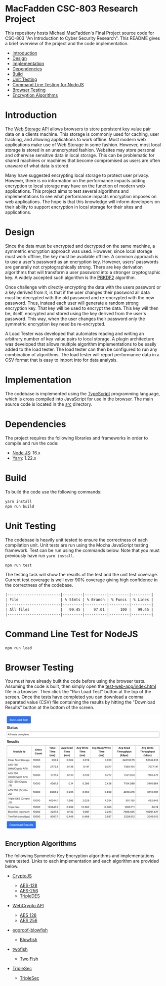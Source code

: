 # MacFadden CSC-803 Research Project
This repository hosts Michael MacFadden's Final Project source code for CSC-803 "An Introduction to Cyber Security Research". This README gives a brief overview of the project and the code implementation.

* [Introduction](#introduction)
* [Design](#design)
* [Implementation](#implementation)
* [Dependencies](#dependencies)
* [Build](#build)
* [Unit Testing](#unit-testing)
* [Command Line Testing for NodeJS](#command-line-test-for-nodejs)
* [Browser Testing](#browser-testing)
* [Encryption Algorithms](#encryption-algorithms)

# Introduction
The [Web Storage API](https://developer.mozilla.org/en-US/docs/Web/API/Web_Storage_API) allows browsers to store persistent key value pair data on a clients machine. This storage is commonly used for caching, user tracking, and allowing applications to work offline. Most modern web applications make use of Web Storage in some fashion. However, most local storage is stored in an unencrypted fashion. Websites may store personal and otherwise sensitive data in local storage. This can be problematic for shared machines or machines that become compromised as users are often unaware of what data is stored.

Many have suggested encrypting local storage to protect user privacy. However, there is no information on the performance impacts adding encryption to local storage may have on the function of modern web applications.  This project aims to test several algorithms and implementations to see what performance impacts encryption imposes on web applications. The hope is that this knowledge will inform developers on their ability to support encryption in local storage for their sites and applications.

# Design
Since the data must be encrypted and decrypted on the same machine, a symmetric encryption approach was used.  However, since local storage must work offline, the key must be available offline.  A common approach is to use a user's password as an encryption key. However, users' passwords are generally not cryptographically strong.  There are key derivation algorithms that will transform a user password into a stronger cryptographic key. A widely accepted such algorithm is the [PBKDF2](https://en.wikipedia.org/wiki/PBKDF2) algorithm.

Once challenge with directly encrypting the data with the users password or a key derived from it, is that if the user changes their password all data must be decrypted with the old password and re-encrypted with the new password. Thus, instead each user will generate a random strong encryption key. That key will be used to encrypt the data. This key will then be, itself, encrypted and stored using the key derived from the user's password.  This way, when the user changes their password only the symmetric encryption key need be re-encrypted.

A Load Tester was developed that automates reading and writing an arbitrary number of key value pairs to local storage.  A plugin architecture was developed that allows multiple algorithm implementations to be easily added to the load tester.  The load tester can then be configured to run any combination of algorithms. The load tester will report performance data in a CSV format that is easy to import into for data analysis.

# Implementation
The codebase is implemented using the [TypeScript](https://www.typescriptlang.org/) programming language, which is cross compiled into JavaScript for use in the browser.  The main source code is located in the [src](src) directory.

# Dependencies
The project requires the following libraries and frameworks in order to compile and run the code:

  * [Node JS](https://nodejs.org/en/): 16.x
  * [Yarn](https://yarnpkg.com/): 1.22.x

# Build
To build the code use the following commands:

```shell
yarn install
npm run build
```

# Unit Testing
The codebase is heavily unit tested to ensure the correctness of each compilation unit.  Unit tests are run using the Mocha JavaScript testing framework. Test can be run using the commands below. Note that you must previously have run `yarn install`.

```shell
npm run test
```

The testing task will show the results of the test and the unit test coverage. Current test coverage is well over 90% coverage giving high confidence in the correctness of the codebase.

```text
|------------------------|---------|----------|---------|---------|
| File                   | % Stmts | % Branch | % Funcs | % Lines | 
|------------------------|---------|----------|---------|---------|
| All files              |   99.45 |    97.01 |     100 |   99.45 |                   
|------------------------|---------|----------|---------|---------|   
```

# Command Line Test for NodeJS
```shell
npm run load
```

# Browser Testing
You must have already built the code before using the browser tests. Assuming the code is built, then simply open the [test-web-app/index.html](test-web-app/index.html) file in a browser.  Then click the "Run Load Test" button at the top of the screen. Once the tests have completed you can download a comma separated value (CSV) file containing the results by hitting the "Download Results" button at the bottom of the screen.

![](assets/screen-shot.png)

## Encryption Algorithms
The following Symmetric Key Encryption algorithms and implementations were tested. Links to each implementation and each algorithm are provided below.  

* [CryptoJS](https://github.com/brix/crypto-js)
  * [AES-128](https://en.wikipedia.org/wiki/Advanced_Encryption_Standard)
  * [AES-256](https://en.wikipedia.org/wiki/Advanced_Encryption_Standard)
  * [TripleDES](https://en.wikipedia.org/wiki/Triple_DES)

* [WebCrypto API](https://developer.mozilla.org/en-US/docs/Web/API/Web_Crypto_API)
    * [AES 128](https://en.wikipedia.org/wiki/Advanced_Encryption_Standard)
    * [AES 256](https://en.wikipedia.org/wiki/Advanced_Encryption_Standard)
    
* [egoroof-blowfish](https://github.com/egoroof/blowfish)
  * [Blowfish](https://en.wikipedia.org/wiki/Blowfish_(cipher))

* [twofish](https://github.com/wouldgo/twofish)
  * [Two Fish](https://en.wikipedia.org/wiki/Twofish)

* [TripleSec](https://keybase.io/triplesec)
    * [TripleSec](https://keybase.io/triplesec)
